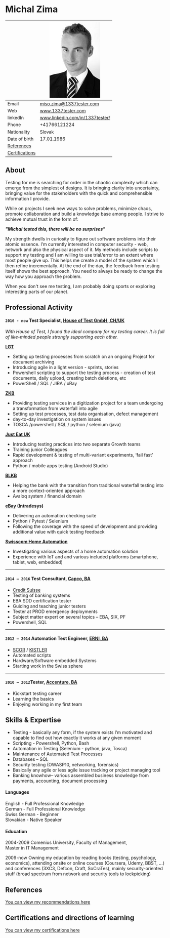 # Michal Zima

[//]: # "[Email](mailto:miso.zima@1337tester.com) / [Website](https://www.1337tester.com) / [LinkedIn](https://www.linkedin.com/in/1337tester/) / [GitHub](https://github.com/1337tester) / [Twitter](https://twitter.com/1337T3st3r) / [Xing](https://www.xing.com/profile/Michal_Zima/cv)"


|  | ![photo](/media/profi_foto.jpg) |
| ----------- | ----------- |
| Email | miso.zima@1337tester.com |
| Web | www.1337tester.com |
| linkedIn | www.linkedin.com/in/1337tester/ |
| Phone | +41766121224 |
| Nationality | Slovak |
| Date of birth | 17.01.1986 |
| [References](/ref.html)|
| [Certifications](/cert.html) |

## About
Testing for me is searching for order in the chaotic complexity which can emerge from the simplest of designs. It is bringing clarity into uncertainty, bringing value for the stakeholders with the quick and comprehensible information I provide.

While on projects I seek new ways to solve problems, minimize chaos, promote collaboration and build a knowledge base among people. I strive to achieve mutual trust in the form of:

_**"Michal tested this, there will be no surprises"**_

My strength dwells in curiosity to figure out software problems into their atomic essence. I’m currently interested in computer security - web, network and also the physical aspect of it. My methods include scripts to support my testing and I am willing to use trial/error to an extent where most people give up. This helps me create a model of the system which I then refine incrementally. At the end of the day, the feedback from testing itself shows the best approach. You need to always be ready to change the way how you approach the problem.

When you don't see me testing, I am probably doing sports or exploring interesting parts of our planet.

<div style="page-break-after: always"></div>

## Professional Activity
#### `2016 - now` **Test Specialist**, [House of Test GmbH, CH/UK](https://houseoftest.ch/)

_With House of Test, I found the ideal company for my testing career. It is full of like-minded people strongly supporting each other._

**[LGT](https://www.lgt.com/en/)**
- Setting up testing processes from scratch on an ongoing Project for document archiving
- Introducing agile in a light version - sprints, stories
- Powershell scripting to support the testing process - creation of test documents, daily upload, creating batch deletions, etc
- PowerShell / SQL / JIRA / xRay

**[ZKB](https://www.zkb.ch/)**
- Providing testing services in a digitization project for a team undergoing a transformation from waterfall into agile
- Setting up test processes, test data organisation, defect management
- day-to-day investigation on system issues
- TOSCA /powershell / SQL / python / selenium (java)

**[Just Eat UK](https://www.just-eat.co.uk/)**
- Introducing testing practices into two separate Growth teams
- Training junior Colleagues
- Rapid development & testing of multi-variant experiments, ‘fail fast’ approach
- Python  / mobile apps testing (Android Studio)

**[BLKB](https://www.blkb.ch/)**
- Helping the bank with the transition from traditional waterfall testing into a more context-oriented approach
- Avaloq system / financial domain

**[eBay](https://www.ebay.co.uk/) (Intradesys)**
- Delivering an automation checking suite
- Python / Pytest  / Selenium
- Following the coverage with the speed of development and providing additional value with quick testing feedback

**[Swisscom Home Automation](https://www.swisscom.ch)**
- Investigating various aspects of a home automation solution
- Experience with IoT and and various included platforms (smartphone, tablet, web, embedded)

---

#### `2014 – 2016` **Test Consultant**, [Capco, BA](https://www.capco.com/Contact/Locations-archive/Bratislava)
- [Credit Suisse](https://www.credit-suisse.com/ch/de.html)
- Testing of banking systems
- EBA SDD certification tester
- Guiding and teaching junior testers
- Tester at PROD emergency deployments
- Subject matter expert on several topics – EBA, SIX, PF
- Powershell, SQL

---

#### `2012 – 2014` **Automation Test Engineer**, [ERNI, BA](https://www.outsourcing.erni/bratislava)
- [SCOR](https://www.scor.com/en) / [KISTLER](https://www.kistler.com/de/)
- Automated scripts
- Hardware/Software embedded Systems
- Starting work in the Swiss sphere

---

#### `2010 – 2012`**Tester**, [Accenture, BA](https://www.accenture.com/sk-en)
- Kickstart testing career
- Learning the basics
- Enjoying working in my first team

<div style="page-break-after: always"></div>

## Skills & Expertise
*   Testing - basically any form, if the system exists I’m motivated and capable to find out how exactly it works at any given moment
*   Scripting - Powershell, Python, Bash
*   Automation in Testing (Selenium - python, java, Tosca)
*   Maintenance of Automated Test Processes
*   Databases – SQL
*   Security testing (OWASP10, networking, forensics)
*   Basically any agile or less agile issue tracking or project managing tool
*   Banking knowhow– various assembled business knowledge from payments, accounting, document processing

#### Languages

English - Full Professional Knowledge  
German - Full Professional Knowledge  
Swiss German - Beginner  
Slovakian - Native Speaker  

#### Education
2004-2009	Comenius University, Faculty of Management, \
	Master in IT Management

2009-now	Owning my education by reading books (testing, psychology, economics), attending onsite or online courses (Coursera, Udemy, BBST, ...) and conferences (3XC3, Defcon, Craft, SoCraTes), mainly security-oriented stuff (broad spectrum from network and security tools to lockpicking)

<div style="page-break-after: always"></div>

## References

[You can view my recommendations here](/ref.html)

## Certifications and directions of learning

[You can view my certifications here](/cert.html)